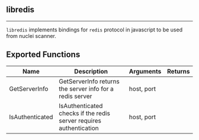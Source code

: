 ## libredis 
---


`libredis` implements bindings for `redis` protocol in javascript
to be used from nuclei scanner.





## Exported Functions

| Name | Description | Arguments | Returns |
|--------|-------------|-----------|---------|
GetServerInfo |  GetServerInfo returns the server info for a redis server | host, port |  |
IsAuthenticated |  IsAuthenticated checks if the redis server requires authentication | host, port |  |


